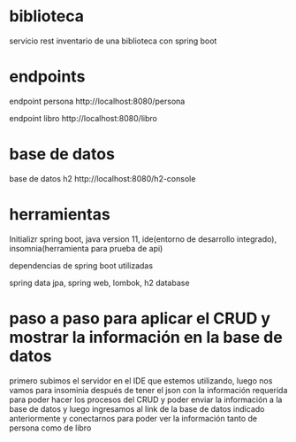 # biblioteca

servicio rest inventario de una biblioteca con spring boot

# endpoints

endpoint persona
http://localhost:8080/persona

endpoint libro
http://localhost:8080/libro

# base de datos

base de datos h2
http://localhost:8080/h2-console

# herramientas

Initializr spring boot,
java version 11,
ide(entorno de desarrollo integrado),
insomnia(herramienta para prueba de api)


dependencias de spring boot utilizadas

spring data jpa,
spring web,
lombok,
h2 database

# paso a paso para aplicar el CRUD y mostrar la información en la base de datos

primero subimos el servidor en el IDE que estemos utilizando, luego nos vamos para insominia después de tener el json con la información requerida para poder 
hacer los procesos del CRUD y poder enviar la información a la base de datos y luego ingresamos al link de la base de datos indicado anteriormente y conectarnos 
para poder ver la información tanto de persona como de libro
